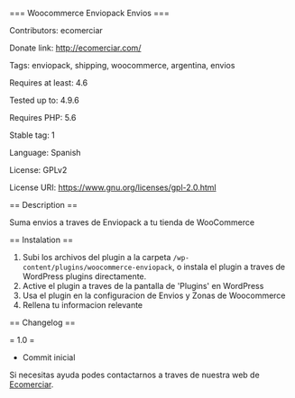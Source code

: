 === Woocommerce Enviopack Envios ===

Contributors: ecomerciar

Donate link: http://ecomerciar.com/

Tags: enviopack, shipping, woocommerce, argentina, envios

Requires at least: 4.6

Tested up to: 4.9.6

Requires PHP: 5.6

Stable tag: 1

Language: Spanish

License: GPLv2

License URI: https://www.gnu.org/licenses/gpl-2.0.html

== Description ==

Suma envios a traves de Enviopack a tu tienda de WooCommerce

== Instalation ==

1. Subi los archivos del plugin a la carpeta `/wp-content/plugins/woocommerce-enviopack`, o instala el plugin a traves de WordPress plugins directamente.
2. Active el plugin a traves de la pantalla de 'Plugins' en WordPress
3. Usa el plugin en la configuracion de Envios y Zonas de Woocommerce
3. Rellena tu informacion relevante

== Changelog ==

= 1.0 =
* Commit inicial

Si necesitas ayuda podes contactarnos a traves de nuestra web de [Ecomerciar](http://ecomerciar.com/ "Ecomerciar").

